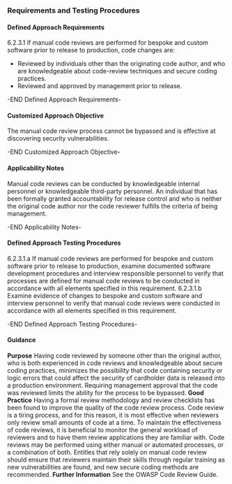 ### Requirements and Testing Procedures

#### Defined Approach Requirements
6.2.3.1 If manual code reviews are performed for bespoke and custom software prior to release to production, code changes are:
- Reviewed by individuals other than the originating code author, and who are knowledgeable about code-review techniques and secure coding practices.
- Reviewed and approved by management prior to release.

-END Defined Approach Requirements- 
#### Customized Approach Objective
The manual code review process cannot be bypassed and is effective at discovering security vulnerabilities.

-END Customized Approach Objective- 
#### Applicability Notes
Manual code reviews can be conducted by knowledgeable internal personnel or knowledgeable third-party personnel.
An individual that has been formally granted accountability for release control and who is neither the original code author nor the code reviewer fulfills the criteria of being management.

-END Applicability Notes- 
#### Defined Approach Testing Procedures
6.2.3.1.a If manual code reviews are performed for bespoke and custom software prior to release to production, examine documented software development procedures and interview responsible personnel to verify that processes are defined for manual code reviews to be conducted in accordance with all elements specified in this requirement.
6.2.3.1.b Examine evidence of changes to bespoke and custom software and interview personnel to verify that manual code reviews were conducted in accordance with all elements specified in this requirement.

-END Defined Approach Testing Procedures- 
#### Guidance
**Purpose**
Having code reviewed by someone other than the original author, who is both experienced in code reviews and knowledgeable about secure coding practices, minimizes the possibility that code containing security or logic errors that could affect the security of cardholder data is released into a production environment. Requiring management approval that the code was reviewed limits the ability for the process to be bypassed.
**Good Practice**
Having a formal review methodology and review checklists has been found to improve the quality of the code review process.
Code review is a tiring process, and for this reason, it is most effective when reviewers only review small amounts of code at a time.
To maintain the effectiveness of code reviews, it is beneficial to monitor the general workload of reviewers and to have them review applications they are familiar with.
Code reviews may be performed using either manual or automated processes, or a combination of both.
Entitles that rely solely on manual code review should ensure that reviewers maintain their skills through regular training as new vulnerabilities are found, and new secure coding methods are recommended.
**Further Information**
See the OWASP Code Review Guide.
